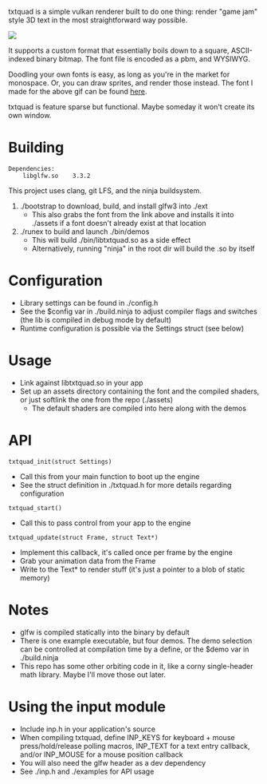txtquad is a simple vulkan renderer built to do one thing:
render "game jam" style 3D text in the most straightforward way possible.

![](media/2bp.gif)

It supports a custom format that essentially boils down
to a square, ASCII-indexed binary bitmap.
The font file is encoded as a pbm, and WYSIWYG.

Doodling your own fonts is easy,
as long as you're in the market for monospace.
Or, you can draw sprites, and render those instead.
The font I made for the above gif
can be found [here](https://github.com/acgaudette/kufont-ascii).

txtquad is feature sparse but functional.
Maybe someday it won't create its own window.

# Building

```
Dependencies:
    libglfw.so    3.3.2
```

This project uses clang, git LFS, and the ninja buildsystem.

1. ./bootstrap to download, build, and install glfw3 into ./ext
   - This also grabs the font from the link above
     and installs it into ./assets
     if a font doesn't already exist at that location
2. ./runex to build and launch ./bin/demos
   - This will build ./bin/libtxtquad.so as a side effect
   - Alternatively,
     running "ninja" in the root dir
     will build the .so by itself

# Configuration

- Library settings can be found in ./config.h
- See the $config var in ./build.ninja
  to adjust compiler flags and switches
  (the lib is compiled in debug mode by default)
- Runtime configuration
  is possible via the Settings struct
  (see below)

# Usage

- Link against libtxtquad.so in your app
- Set up an assets directory
  containing the font and the compiled shaders,
  or just softlink the one from the repo (./assets)
  - The default shaders are compiled into here along with the demos

# API

`txtquad_init(struct Settings)`
- Call this from your main function to boot up the engine
- See the struct definition in ./txtquad.h
  for more details regarding configuration

`txtquad_start()`
- Call this to pass control
  from your app to the engine

`txtquad_update(struct Frame, struct Text*)`
- Implement this callback,
  it's called once per frame by the engine
- Grab your animation data from the Frame
- Write to the Text* to render stuff
  (it's just a pointer to a blob of static memory)

# Notes

- glfw is compiled statically into the binary by default
- There is one example executable, but four demos.
  The demo selection can be controlled at compilation time by a define,
  or the $demo var in ./build.ninja
- This repo has some other orbiting code in it,
  like a corny single-header math library.
  Maybe I'll move those out later.

# Using the input module

- Include inp.h in your application's source
- When compiling txtquad,
  define INP_KEYS for keyboard + mouse press/hold/release polling macros,
  INP_TEXT for a text entry callback,
  and/or INP_MOUSE for a mouse position callback
- You will also need the glfw header as a dev dependency
- See ./inp.h and ./examples for API usage
